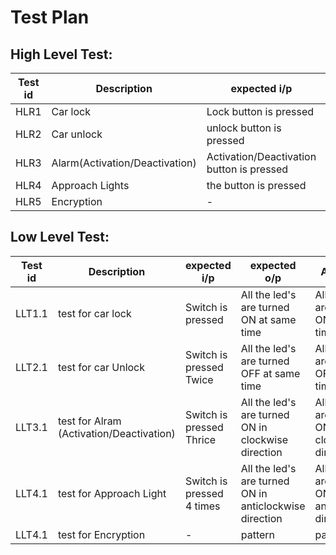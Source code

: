 # Test Plan

## High Level Test:

|Test id |Description |expected i/p |expected o/p |Actuall o/p |pass/fail |            
|--------|------------|-------------|-------------|------------|----------|
| HLR1   |Car lock    |Lock button is pressed |locked |locked |pass ✅ |
| HLR2   |Car unlock |unlock button is pressed |unlock |unlock |pass ✅ |
| HLR3   |Alarm(Activation/Deactivation) |Activation/Deactivation button is pressed |Alarm(Activated/Deactivated) |Alarm(Activated/Deactivated) |pass ✅ |
| HLR4   |Approach Lights |the button is pressed |Approach lights ON |Approach lights ON |pass ✅ |
| HLR5   |Encryption|- |Pattern |Pattern |pass ✅|


## Low Level Test:


|Test id |Description |expected i/p |expected o/p |Actuall o/p |pass/fail |
|--------|------------|------------ |-------------|------------|----------|
|LLT1.1 |test for car lock |Switch is pressed |All the led's are turned ON at same time  |All the led's are turned ON at same time |pass ✅ |  
|LLT2.1 |test for car Unlock |Switch is pressed Twice |All the led's are turned OFF at same time  |All the led's are turned OFF at same time |pass ✅ |  
|LLT3.1 |test for Alram (Activation/Deactivation) |Switch is pressed Thrice |All the led's are turned ON in clockwise direction  |All the led's are turned ON in clockwise direction  |pass ✅|  
|LLT4.1 |test for Approach Light|Switch is pressed 4 times |All the led's are turned ON in anticlockwise direction  |All the led's are turned ON in anticlockwise direction  |pass✅  |  
|LLT4.1 |test for Encryption|- |pattern  |pattern  |pass✅  | 
